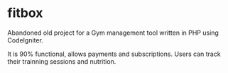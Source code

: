 # fitbox
Abandoned old project for a Gym management tool written in PHP using CodeIgniter. 

It is 90% functional, allows payments and subscriptions. Users can track their trainning sessions and nutrition.

